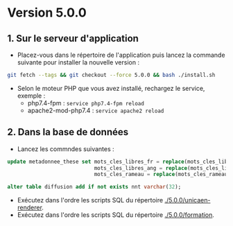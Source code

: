 # Version 5.0.0

## 1. Sur le serveur d'application

- Placez-vous dans le répertoire de l'application puis lancez la commande suivante
  pour installer la nouvelle version :

```bash
git fetch --tags && git checkout --force 5.0.0 && bash ./install.sh
```

- Selon le moteur PHP que vous avez installé, rechargez le service, exemple :
    - php7.4-fpm         : `service php7.4-fpm reload`
    - apache2-mod-php7.4 : `service apache2 reload`


## 2. Dans la base de données

- Lancez les commndes suivantes :

```sql
update metadonnee_these set mots_cles_libres_fr = replace(mots_cles_libres_fr, ';', '*'),
                            mots_cles_libres_ang = replace(mots_cles_libres_ang, ';', '*'),
                            mots_cles_rameau = replace(mots_cles_rameau, ';', '*');

alter table diffusion add if not exists nnt varchar(32);
```

- Exécutez dans l'ordre les scripts SQL du répertoire [./5.0.0/unicaen-renderer](./5.0.0/unicaen-renderer).
- Exécutez dans l'ordre les scripts SQL du répertoire [./5.0.0/formation](./5.0.0/formation).
